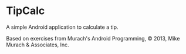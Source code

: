 # TipCalc
A simple Android application to calculate a tip. 

Based on exercises from Murach's Android Programming, © 2013, Mike Murach & Associates, Inc. 
